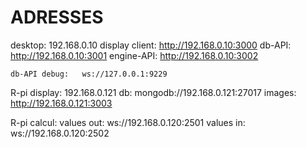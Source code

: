 # ADRESSES

desktop:            192.168.0.10
    display client: http://192.168.0.10:3000
    db-API:         http://192.168.0.10:3001
    engine-API:     http://192.168.0.10:3002

    db-API debug:   ws://127.0.0.1:9229


R-pi display:       192.168.0.121
    db:             mongodb://192.168.0.121:27017
    images:         http://192.168.0.121:3003


R-pi calcul:
    values out:     ws://192.168.0.120:2501
    values in:      ws://192.168.0.120:2502
